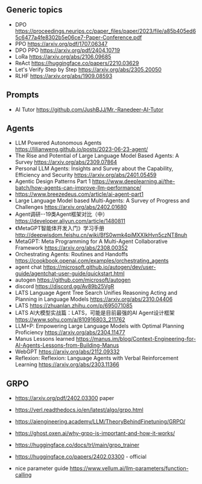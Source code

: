## Generic topics

- DPO https://proceedings.neurips.cc/paper_files/paper/2023/file/a85b405ed65c6477a4fe8302b5e06ce7-Paper-Conference.pdf
- PPO https://arxiv.org/pdf/1707.06347
- DPO PPO https://arxiv.org/pdf/2404.10719
- LoRa https://arxiv.org/abs/2106.09685
- ReAct https://huggingface.co/papers/2210.03629
- Let's Verify Step by Step https://arxiv.org/abs/2305.20050
- RLHF https://arxiv.org/abs/1909.08593


## Prompts
- AI Tutor https://github.com/JushBJJ/Mr.-Ranedeer-AI-Tutor

## Agents
- LLM Powered Autonomous Agents https://lilianweng.github.io/posts/2023-06-23-agent/
- The Rise and Potential of Large Language Model Based Agents: A Survey https://arxiv.org/abs/2309.07864
- Personal LLM Agents: Insights and Survey about the Capability, Efficiency and Security https://arxiv.org/abs/2401.05459
- Agentic Design Patterns Part 1 https://www.deeplearning.ai/the-batch/how-agents-can-improve-llm-performance/
- https://www.breezedeus.com/article/ai-agent-part1
- Large Language Model based Multi-Agents: A Survey of Progress and Challenges https://arxiv.org/abs/2402.01680
- Agent调研--19类Agent框架对比（中）https://developer.aliyun.com/article/1480811
- 《MetaGPT智能体开发入门》学习手册 http://deepwisdom.feishu.cn/wiki/BfS0wmk4piMXXIkHvn5czNT8nuh
- MetaGPT: Meta Programming for A Multi-Agent Collaborative Framework https://arxiv.org/abs/2308.00352
- Orchestrating Agents: Routines and Handoffs https://cookbook.openai.com/examples/orchestrating_agents
- agent chat https://microsoft.github.io/autogen/dev/user-guide/agentchat-user-guide/quickstart.html
- autogen https://github.com/microsoft/autogen
- discord https://discord.gg/Av89b25VgR
- LATS Language Agent Tree Search Unifies Reasoning Acting and Planning in Language Models https://arxiv.org/abs/2310.04406
- LATS https://zhuanlan.zhihu.com/p/695071085
- LATS AI大模型实战篇：LATS，可能是目前最强的AI Agent设计框架 https://www.sohu.com/a/810916803_211762
- LLM+P: Empowering Large Language Models with Optimal Planning Proficiency https://arxiv.org/abs/2304.11477
- Manus Lessons learned https://manus.im/blog/Context-Engineering-for-AI-Agents-Lessons-from-Building-Manus
- WebGPT https://arxiv.org/abs/2112.09332
- Reflexion: Reflexion: Language Agents with Verbal Reinforcement Learning https://arxiv.org/abs/2303.11366
  
## GRPO 
- https://arxiv.org/pdf/2402.03300 paper
- https://verl.readthedocs.io/en/latest/algo/grpo.html
- https://aiengineering.academy/LLM/TheoryBehindFinetuning/GRPO/
- https://ghost.oxen.ai/why-grpo-is-important-and-how-it-works/
- https://huggingface.co/docs/trl/main/grpo_trainer
- https://huggingface.co/papers/2402.03300 - official

- nice parameter guide https://www.vellum.ai/llm-parameters/function-calling
